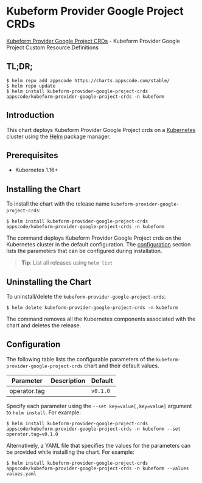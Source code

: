 # Kubeform Provider Google Project CRDs

[Kubeform Provider Google Project CRDs](https://github.com/kubeform) - Kubeform Provider Google Project Custom Resource Definitions

## TL;DR;

```console
$ helm repo add appscode https://charts.appscode.com/stable/
$ helm repo update
$ helm install kubeform-provider-google-project-crds appscode/kubeform-provider-google-project-crds -n kubeform
```

## Introduction

This chart deploys Kubeform Provider Google Project crds on a [Kubernetes](http://kubernetes.io) cluster using the [Helm](https://helm.sh) package manager.

## Prerequisites

- Kubernetes 1.16+

## Installing the Chart

To install the chart with the release name `kubeform-provider-google-project-crds`:

```console
$ helm install kubeform-provider-google-project-crds appscode/kubeform-provider-google-project-crds -n kubeform
```

The command deploys Kubeform Provider Google Project crds on the Kubernetes cluster in the default configuration. The [configuration](#configuration) section lists the parameters that can be configured during installation.

> **Tip**: List all releases using `helm list`

## Uninstalling the Chart

To uninstall/delete the `kubeform-provider-google-project-crds`:

```console
$ helm delete kubeform-provider-google-project-crds -n kubeform
```

The command removes all the Kubernetes components associated with the chart and deletes the release.

## Configuration

The following table lists the configurable parameters of the `kubeform-provider-google-project-crds` chart and their default values.

|  Parameter   | Description | Default  |
|--------------|-------------|----------|
| operator.tag |             | `v0.1.0` |


Specify each parameter using the `--set key=value[,key=value]` argument to `helm install`. For example:

```console
$ helm install kubeform-provider-google-project-crds appscode/kubeform-provider-google-project-crds -n kubeform --set operator.tag=v0.1.0
```

Alternatively, a YAML file that specifies the values for the parameters can be provided while
installing the chart. For example:

```console
$ helm install kubeform-provider-google-project-crds appscode/kubeform-provider-google-project-crds -n kubeform --values values.yaml
```
